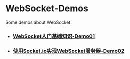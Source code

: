 # WebSocket-Demos
Some demos about WebSocket.

- ### [WebSocket入门基础知识-Demo01](https://github.com/southbeanZ/WebSocket-Demos/tree/master/Demo01)

- ### [使用Socket.io实现WebSocket服务器-Demo02](https://github.com/southbeanZ/WebSocket-Demos/tree/master/Demo02)